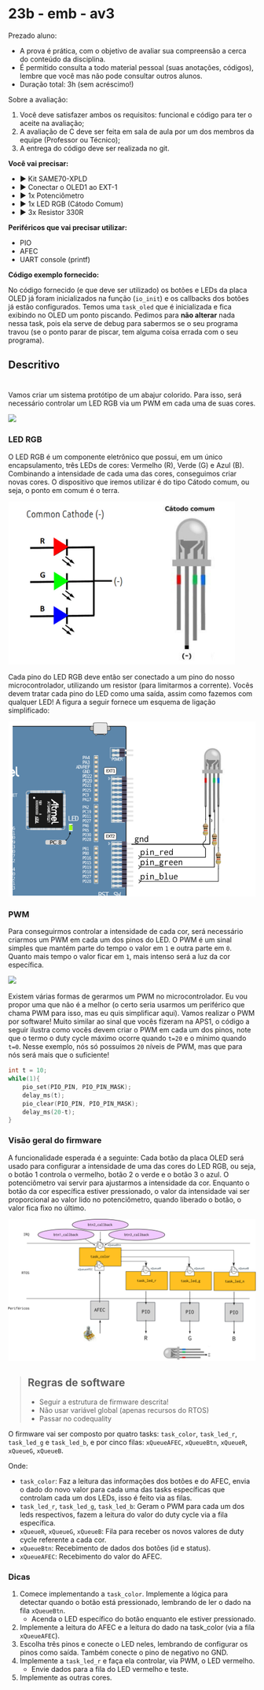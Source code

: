 # 23b - emb  - av3

Prezado aluno:

- A prova é prática, com o objetivo de avaliar sua compreensão a cerca do conteúdo da disciplina. 
- É permitido consulta a todo material pessoal (suas anotações, códigos), lembre que você mas não pode consultar outros alunos.
- Duração total: 3h (sem acréscimo!)

Sobre a avaliação:

1. Você deve satisfazer ambos os requisitos: funcional e código para ter o aceite na avaliação;
1. A avaliação de C deve ser feita em sala de aula por um dos membros da equipe (Professor ou Técnico);
2. A entrega do código deve ser realizada no git.

**Você vai precisar:**

- ▶️ Kit SAME70-XPLD
- ▶️ Conectar o OLED1 ao EXT-1
- ▶️ 1x Potenciômetro 
- ▶️ 1x LED RGB (Cátodo Comum)
- ▶️ 3x Resistor 330R

**Periféricos que vai precisar utilizar:**

- PIO
- AFEC
- UART console (printf)

**Código exemplo fornecido:**

No código fornecido (e que deve ser utilizado) os botões e LEDs da placa OLED já foram inicializados na função (`io_init`) e os callbacks dos botões já estão configurados. Temos uma `task_oled` que é inicializada e fica exibindo no OLED um ponto piscando. Pedimos para **não alterar** nada nessa task, pois ela serve de debug para sabermos se o seu programa travou (se o ponto parar de piscar, tem alguma coisa errada com o seu programa).

## Descritivo
#
Vamos criar um sistema protótipo de um abajur colorido. Para isso, será necessário controlar um LED RGB via um PWM em cada uma de suas cores.

![](https://m.media-amazon.com/images/I/61tfZO8YwXL._AC_UF350,350_QL80_.jpg)

### LED RGB

O LED RGB é um componente eletrônico que possui, em um único encapsulamento, três LEDs de cores: Vermelho (R), Verde (G) e Azul (B). Combinando a intensidade de cada uma das cores, conseguimos criar novas cores. O dispositivo que iremos utilizar é do tipo Cátodo comum, ou seja, o ponto em comum é o terra.

![](led.png)

Cada pino do LED RGB deve então ser conectado a um pino do nosso microcontrolador, utilizando um resistor (para limitarmos a corrente). Vocês devem tratar cada pino do LED como uma saída, assim como fazemos com qualquer LED! A figura a seguir fornece um esquema de ligação simplificado:

![](xpld.png)

### PWM

Para conseguirmos controlar a intensidade de cada cor, será necessário criarmos um PWM em cada um dos pinos do LED. O PWM é um sinal simples que mantém parte do tempo o valor em `1` e outra parte em `0`. Quanto mais tempo o valor ficar em `1`, mais intenso será a luz da cor específica.

![](https://cdn1.byjus.com/wp-content/uploads/2021/01/duty-cycle-of-pulse-width-modulation.png)

Existem várias formas de gerarmos um PWM no microcontrolador. Eu vou propor uma que não é a melhor (o certo seria usarmos um periférico que chama PWM para isso, mas eu quis simplificar aqui). Vamos realizar o PWM por software! Muito similar ao sinal que vocês fizeram na APS1, o código a seguir ilustra como vocês devem criar o PWM em cada um dos pinos, note que o termo o duty cycle máximo ocorre quando `t=20` e o mínimo quando `t=0`. Nesse exemplo, nós só possuímos `20` níveis de PWM, mas que para nós será mais que o suficiente!

```c
int t = 10;
while(1){
    pio_set(PIO_PIN, PIO_PIN_MASK);
    delay_ms(t);
    pio_clear(PIO_PIN, PIO_PIN_MASK);
    delay_ms(20-t);
}
```

### Visão geral do firmware

A funcionalidade esperada é a seguinte: Cada botão da placa OLED será usado para configurar a intensidade de uma das cores do LED RGB, ou seja, o botão 1 controla o vermelho, botão 2 o verde e o botão 3 o azul. O potenciômetro vai servir para ajustarmos a intensidade da cor. Enquanto o botão da cor específica estiver pressionado, o valor da intensidade vai ser proporcional ao valor lido no potenciômetro, quando liberado o botão, o valor fica fixo no último.

![](diagrama.png)

> ## Regras de software
> 
> - Seguir a estrutura de firmware descrita!
> - Não usar variável global (apenas recursos do RTOS)
> - Passar no codequality 


O firmware vai ser composto por quatro tasks: `task_color`, `task_led_r`, `task_led_g` e `task_led_b`, e por cinco filas: `xQueueAFEC`, `xQueueBtn`, `xQueueR`, `xQueueG`, `xQueueB`.

Onde:

- `task_color`: Faz a leitura das informações dos botões e do AFEC, envia o dado do novo valor para cada uma das tasks específicas que controlam cada um dos LEDs, isso é feito via as filas.
- `task_led_r`, `task_led_g`, `task_led_b`: Geram o PWM para cada um dos leds respectivos, fazem a leitura do valor do duty cycle via a fila específica.
- `xQueueR`, `xQueueG`, `xQueueB`: Fila para receber os novos valores de duty cycle referente a cada cor.
- `xQueueBtn`: Recebimento de dados dos botões (id e status).
- `xQueueAFEC`: Recebimento do valor do AFEC.

### Dicas

1. Comece implementando a `task_color`. Implemente a lógica para detectar quando o botão está pressionado, lembrando de ler o dado na fila `xQueueBtn`.
    - Acenda o LED específico do botão enquanto ele estiver pressionado.
1. Implemente a leitura do AFEC e a leitura do dado na task_color (via a fila `xQueueAFEC`).
1. Escolha três pinos e conecte o LED neles, lembrando de configurar os pinos como saída. Também conecte o pino de negativo no GND.
1. Implemente a `task_led_r` e faça ela controlar, via PWM, o LED vermelho.
    - Envie dados para a fila do LED vermelho e teste.
1.  Implemente as outras cores.
